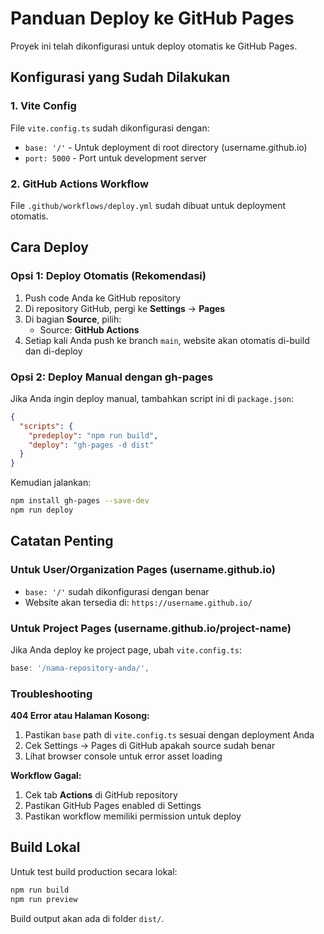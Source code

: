 # Panduan Deploy ke GitHub Pages

Proyek ini telah dikonfigurasi untuk deploy otomatis ke GitHub Pages.

## Konfigurasi yang Sudah Dilakukan

### 1. Vite Config
File `vite.config.ts` sudah dikonfigurasi dengan:
- `base: '/'` - Untuk deployment di root directory (username.github.io)
- `port: 5000` - Port untuk development server

### 2. GitHub Actions Workflow
File `.github/workflows/deploy.yml` sudah dibuat untuk deployment otomatis.

## Cara Deploy

### Opsi 1: Deploy Otomatis (Rekomendasi)

1. Push code Anda ke GitHub repository
2. Di repository GitHub, pergi ke **Settings** → **Pages**
3. Di bagian **Source**, pilih:
   - Source: **GitHub Actions**
4. Setiap kali Anda push ke branch `main`, website akan otomatis di-build dan di-deploy

### Opsi 2: Deploy Manual dengan gh-pages

Jika Anda ingin deploy manual, tambahkan script ini di `package.json`:

```json
{
  "scripts": {
    "predeploy": "npm run build",
    "deploy": "gh-pages -d dist"
  }
}
```

Kemudian jalankan:
```bash
npm install gh-pages --save-dev
npm run deploy
```

## Catatan Penting

### Untuk User/Organization Pages (username.github.io)
- `base: '/'` sudah dikonfigurasi dengan benar
- Website akan tersedia di: `https://username.github.io/`

### Untuk Project Pages (username.github.io/project-name)
Jika Anda deploy ke project page, ubah `vite.config.ts`:
```typescript
base: '/nama-repository-anda/',
```

### Troubleshooting

**404 Error atau Halaman Kosong:**
1. Pastikan `base` path di `vite.config.ts` sesuai dengan deployment Anda
2. Cek Settings → Pages di GitHub apakah source sudah benar
3. Lihat browser console untuk error asset loading

**Workflow Gagal:**
1. Cek tab **Actions** di GitHub repository
2. Pastikan GitHub Pages enabled di Settings
3. Pastikan workflow memiliki permission untuk deploy

## Build Lokal

Untuk test build production secara lokal:
```bash
npm run build
npm run preview
```

Build output akan ada di folder `dist/`.

